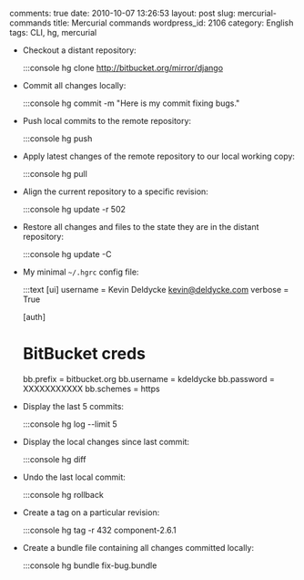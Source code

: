 comments: true
date: 2010-10-07 13:26:53
layout: post
slug: mercurial-commands
title: Mercurial commands
wordpress_id: 2106
category: English
tags: CLI, hg, mercurial




  * Checkout a distant repository:


    :::console
    hg clone http://bitbucket.org/mirror/django







  * Commit all changes locally:


    :::console
    hg commit -m "Here is my commit fixing bugs."







  * Push local commits to the remote repository:


    :::console
    hg push







  * Apply latest changes of the remote repository to our local working copy:


    :::console
    hg pull







  * Align the current repository to a specific revision:


    :::console
    hg update -r 502







  * Restore all changes and files to the state they are in the distant repository:


    :::console
    hg update -C







  * My minimal `~/.hgrc` config file:


    :::text
    [ui]
    username = Kevin Deldycke <kevin@deldycke.com>
    verbose = True

    [auth]
    # BitBucket creds
    bb.prefix = bitbucket.org
    bb.username = kdeldycke
    bb.password = XXXXXXXXXXX
    bb.schemes = https







  * Display the last 5 commits:


    :::console
    hg log --limit 5







  * Display the local changes since last commit:


    :::console
    hg diff







  * Undo the last local commit:


    :::console
    hg rollback







  * Create a tag on a particular revision:


    :::console
    hg tag -r 432 component-2.6.1







  * Create a bundle file containing all changes committed locally:


    :::console
    hg bundle fix-bug.bundle








